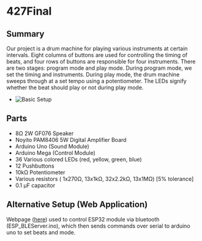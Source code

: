 # 427Final
## Summary
Our project is a drum machine for playing various instruments at certain intervals. Eight columns of buttons are used for controlling the timing of beats, and four rows of buttons are responsible for four instruments. There are two stages: program mode and play mode. During program mode, we set the timing and instruments. During play mode, the drum machine sweeps through at a set tempo using a potentiometer. The LEDs signify whether the beat should play or not during play mode.
* ![Basic Setup](https://github.com/Will-Bach90/427Final/blob/main/IMG_0821.jpg)
## Parts
* 8Ω 2W GF076 Speaker
* Noyito PAM8406 5W Digital Amplifier Board
* Arduino Uno (Sound Module)
* Arduino Mega (Control Module)
* 36 Various colored LEDs (red, yellow, green, blue)
* 12 Pushbuttons
* 10kΩ Potentiometer
* Various resistors ( 1x270Ω, 13x1kΩ, 32x2.2kΩ, 13x1MΩ) [5% tolerance]
* 0.1 µF capacitor
## Alternative Setup (Web Application)
Webpage ([here](https://will-bach90.github.io/427Final/)) used to control ESP32 module via bluetooth (ESP_BLEServer.ino), which then sends commands over serial to arduino uno to set beats and mode.
